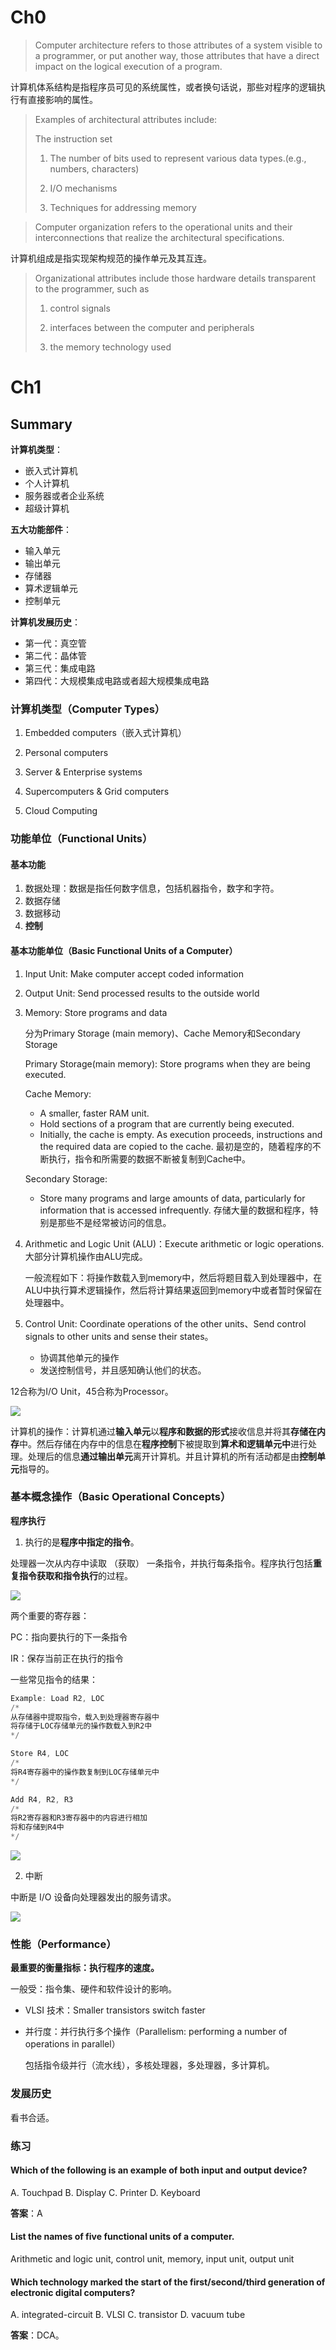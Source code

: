 # Ch0

> Computer architecture refers to those attributes of a system visible to a programmer, or put another way, those attributes that have a direct impact on the logical execution of a program.

计算机体系结构是指程序员可见的系统属性，或者换句话说，那些对程序的逻辑执行有直接影响的属性。



> Examples of architectural attributes include:
>
> The instruction set
>
> 1. The number of bits used to represent various data types.(e.g., numbers, characters)
>
> 2. I/O mechanisms
>
> 3. Techniques for addressing memory



> Computer organization refers to the operational units and their interconnections that realize the architectural specifications.

计算机组成是指实现架构规范的操作单元及其互连。



> Organizational attributes include those hardware details transparent to the programmer, such as
>
> 1. control signals
>
> 2. interfaces between the computer and peripherals
>
> 3. the memory technology used



# Ch1

## Summary

**计算机类型**：

- 嵌入式计算机
- 个人计算机
- 服务器或者企业系统
- 超级计算机



**五大功能部件**：

- 输入单元
- 输出单元
- 存储器
- 算术逻辑单元
- 控制单元



**计算机发展历史**：

- 第一代：真空管
- 第二代：晶体管
- 第三代：集成电路
- 第四代：大规模集成电路或者超大规模集成电路

### 计算机类型（Computer Types）

1. Embedded computers（嵌入式计算机）

2. Personal computers

3. Server & Enterprise systems
4. Supercomputers & Grid computers
5. Cloud Computing

### 功能单位（Functional Units）

#### 基本功能

1. 数据处理：数据是指任何数字信息，包括机器指令，数字和字符。
2. 数据存储
3. 数据移动
4. **控制**

#### 基本功能单位（Basic Functional Units of a Computer）

1. Input Unit:    Make computer accept coded information

2. Output Unit:    Send processed results to the outside world

3. Memory:    Store programs and data

   分为Primary Storage (main memory)、Cache Memory和Secondary Storage

   Primary Storage(main memory): Store programs when they are being executed.

   Cache Memory: 

   - A smaller, faster RAM unit.
   - Hold sections of a program that are currently being executed.
   - Initially, the cache is empty. As execution proceeds, instructions and the required data are copied to the cache. 最初是空的，随着程序的不断执行，指令和所需要的数据不断被复制到Cache中。

   Secondary Storage:

   - Store many programs and large amounts of data, particularly for information that is accessed infrequently. 存储大量的数据和程序，特别是那些不是经常被访问的信息。

4. Arithmetic and Logic Unit (ALU)：Execute arithmetic or logic operations. 大部分计算机操作由ALU完成。

   一般流程如下：将操作数载入到memory中，然后将题目载入到处理器中，在ALU中执行算术逻辑操作，然后将计算结果返回到memory中或者暂时保留在处理器中。

5. Control Unit:    Coordinate operations of the other units、Send control signals to other units and sense their states。

   - 协调其他单元的操作
   - 发送控制信号，并且感知确认他们的状态。

12合称为I/O Unit，45合称为Processor。

![](https://cdn.jsdelivr.net/gh/BomLook/blog-pic@main/img/202409042314495.webp)



计算机的操作：计算机通过**输入单元**以**程序和数据的形式**接收信息并将其**存储在内存**中。然后存储在内存中的信息在**程序控制**下被提取到**算术和逻辑单元中**进行处理。处理后的信息**通过输出单元**离开计算机。并且计算机的所有活动都是由**控制单元**指导的。





### 基本概念操作（Basic Operational Concepts）

**程序执行**

1. 执行的是**程序中指定的指令**。

处理器一次从内存中读取 （获取） 一条指令，并执行每条指令。程序执行包括**重复指令获取和指令执行**的过程。

![](https://cdn.jsdelivr.net/gh/BomLook/blog-pic@main/img/202409042314739.webp)



两个重要的寄存器：

PC：指向要执行的下一条指令

IR：保存当前正在执行的指令



一些常见指令的结果：

```powershell
Example: Load R2, LOC
/*
从存储器中提取指令，载入到处理器寄存器中
将存储于LOC存储单元的操作数载入到R2中
*/

Store R4, LOC
/*
将R4寄存器中的操作数复制到LOC存储单元中
*/

Add R4, R2, R3
/*
将R2寄存器和R3寄存器中的内容进行相加
将和存储到R4中
*/
```

![](https://cdn.jsdelivr.net/gh/BomLook/cartoon@main/img/202412041533374.webp)



2. 中断

中断是 I/O 设备向处理器发出的服务请求。

![](https://cdn.jsdelivr.net/gh/BomLook/blog-pic@main/img/202409042314901.webp)



### 性能（Performance）

**最重要的衡量指标：执行程序的速度。**

一般受：指令集、硬件和软件设计的影响。

- VLSI 技术：Smaller transistors switch faster

- 并行度：并行执行多个操作（Parallelism: performing a number of operations in parallel）

  包括指令级并行（流水线），多核处理器，多处理器，多计算机。



### 发展历史

看书合适。



### 练习

#### Which of the following is an example of both input and output device? 

A. Touchpad 	B. Display 	C. Printer 	D. Keyboard

**答案**：A

#### List the names of five functional units of a computer. 

Arithmetic and logic unit, 	control unit, 	memory, 	input unit, 	output unit 



#### Which technology marked the start of the first/second/third generation of electronic digital computers? 

A. integrated-circuit 	B. VLSI 	C. transistor 	D. vacuum tube

**答案**：DCA。
